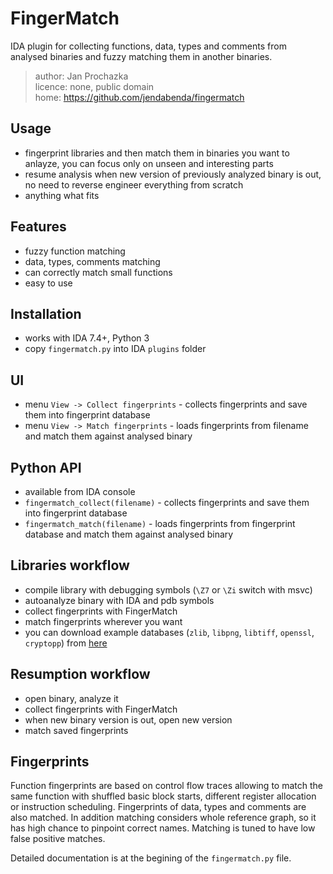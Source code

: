 # FingerMatch

IDA plugin for collecting functions, data, types and comments from analysed binaries
and fuzzy matching them in another binaries.

> author: Jan Prochazka<br>
> licence: none, public domain<br>
> home: https://github.com/jendabenda/fingermatch<br>


## Usage
 * fingerprint libraries and then match them in binaries you want to anlayze,
   you can focus only on unseen and interesting parts
 * resume analysis when new version of previously analyzed binary is out, no need to
   reverse engineer everything from scratch
 * anything what fits


## Features
 * fuzzy function matching
 * data, types, comments matching
 * can correctly match small functions
 * easy to use


## Installation
 * works with IDA 7.4+, Python 3
 * copy `fingermatch.py` into IDA `plugins` folder


## UI
 * menu `View -> Collect fingerprints` - collects fingerprints and save them into fingerprint database
 * menu `View -> Match fingerprints` - loads fingerprints from filename and match them against
   analysed binary


## Python API
 * available from IDA console
 * `fingermatch_collect(filename)` - collects fingerprints and save them into fingerprint database
 * `fingermatch_match(filename)` - loads fingerprints from fingerprint database and match them against analysed binary


## Libraries workflow
 * compile library with debugging symbols (`\Z7` or `\Zi` switch with msvc)
 * autoanalyze binary with IDA and pdb symbols
 * collect fingerprints with FingerMatch
 * match fingerprints wherever you want
 * you can download example databases
   (`zlib`, `libpng`, `libtiff`, `openssl`, `cryptopp`) from [here](https://drive.google.com/drive/folders/18lJni0rIBH1islpEpekMwIQH0ak6mF1i?usp=sharing)

## Resumption workflow
 * open binary, analyze it
 * collect fingerprints with FingerMatch
 * when new binary version is out, open new version
 * match saved fingerprints


## Fingerprints
Function fingerprints are based on control flow traces allowing to match the same function
with shuffled basic block starts, different register allocation or instruction scheduling.
Fingerprints of data, types and comments are also matched. In addition matching considers
whole reference graph, so it has high chance to pinpoint correct names. Matching is tuned
to have low false positive matches.

Detailed documentation is at the begining of the `fingermatch.py` file.
